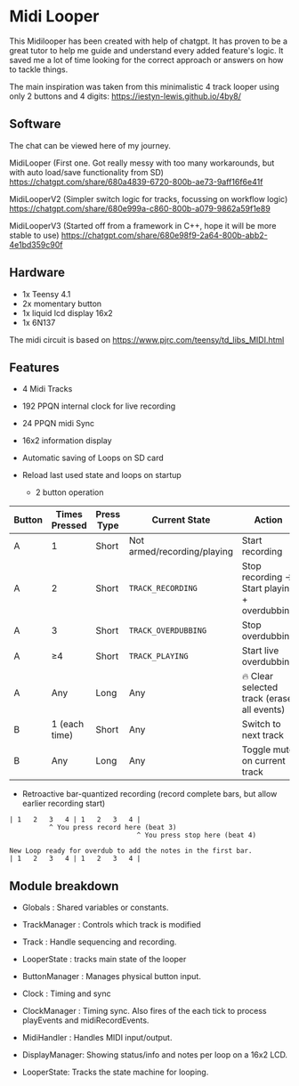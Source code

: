 # Midi Looper #


This Midilooper has been created with help of chatgpt. It has proven to be a great tutor to help me guide and understand every added feature's logic. It saved me a lot of time looking for the correct approach or answers on how to tackle things.

The main inspiration was taken from this minimalistic 4 track looper using only 2 buttons and 4 digits:
https://iestyn-lewis.github.io/4by8/

## Software ##
The chat can be viewed here of my journey. 
 
MidiLooper (First one. Got really messy with too many workarounds, but with auto load/save functionality from SD)
https://chatgpt.com/share/680a4839-6720-800b-ae73-9aff16f6e41f

MidiLooperV2 (Simpler switch logic for tracks, focussing on workflow logic)
https://chatgpt.com/share/680e999a-c860-800b-a079-9862a59f1e89

MidiLooperV3 (Started off from a framework in C++, hope it will be more stable to use)
https://chatgpt.com/share/680e98f9-2a64-800b-abb2-4e1bd359c90f

## Hardware ##
- 1x Teensy 4.1
- 2x momentary button
- 1x liquid lcd display 16x2
- 1x 6N137

The midi circuit is based on https://www.pjrc.com/teensy/td_libs_MIDI.html

## Features ##
- 4 Midi Tracks
- 192 PPQN internal clock for live recording
- 24 PPQN midi Sync
- 16x2 information display
- Automatic saving of Loops on SD card
- Reload last used state and loops on startup

  - 2 button operation        

| **Button** | **Times Pressed** | **Press Type** | **Current State**              | **Action**                                               | **Next State**              |
|------------|-------------------|----------------|--------------------------------|----------------------------------------------------------|-----------------------------|
| A          | 1                 | Short          | Not armed/recording/playing    | Start recording                                          | `TRACK_RECORDING`           |
| A          | 2                 | Short          | `TRACK_RECORDING`              | Stop recording → Start playing + overdubbing            | `TRACK_OVERDUBBING`         |
| A          | 3                 | Short          | `TRACK_OVERDUBBING`            | Stop overdubbing                                         | `TRACK_PLAYING`             |
| A          | ≥4                | Short          | `TRACK_PLAYING`                | Start live overdubbing                                   | `TRACK_OVERDUBBING`         |
| A          | Any               | Long           | Any                            | 🔥 Clear selected track (erase all events)               | `TRACK_STOPPED`             |
| B          | 1 (each time)     | Short          | Any                            | Switch to next track                                     | (Next track selected)       |
| B          | Any               | Long           | Any                            | Toggle mute on current track                             | (Same, toggle mute flag)    |

- Retroactive bar-quantized recording (record complete bars, but allow earlier recording start)
```
| 1   2   3   4 | 1   2   3   4 |  
          ^ You press record here (beat 3)
                		    	^ You press stop here (beat 4)  

New Loop ready for overdub to add the notes in the first bar.
| 1   2   3   4 | 1   2   3   4 |   
```


## Module breakdown ##

- Globals		: Shared variables or constants.
- TrackManager  : Controls which track is modified
- Track			: Handle sequencing and recording.
- LooperState	: tracks main state of the looper
- ButtonManager : Manages physical button input.
- Clock 		: Timing and sync
- ClockManager  : Timing sync. Also fires of the each tick to process playEvents and midiRecordEvents.
- MidiHandler	: Handles MIDI input/output.
- DisplayManager: Showing status/info and notes per loop on a 16x2 LCD.

- LooperState: Tracks the state machine for looping.
